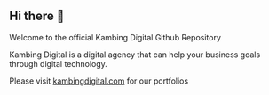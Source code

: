 ## Hi there 👋

Welcome to the official Kambing Digital Github Repository

Kambing Digital is a digital agency that can help your business goals through digital technology.

Please visit [kambingdigital.com](https://kambingdigital.com) for our portfolios
